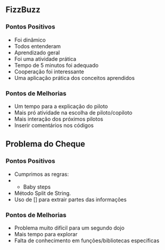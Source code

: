 ## FizzBuzz
### Pontos Positivos

- Foi dinâmico
- Todos entenderam
- Aprendizado geral
- Foi uma atividade prática
- Tempo de 5 minutos foi adequado
- Cooperação foi interessante
- Uma aplicação prática dos conceitos aprendidos

### Pontos de Melhorias

- Um tempo para a explicação do piloto
- Mais pró atividade na escolha de piloto/copiloto
- Mais interação dos próximos pilotos
- Inserir comentários nos códigos


## Problema do Cheque
### Pontos Positivos
- Cumprimos as regras:
- - Baby steps
- Método Split de String.
- Uso de [] para extrair partes das informações

### Pontos de Melhorias

- Problema muito difícil para um segundo dojo
- Mais tempo para explorar
- Falta de conhecimento em funções/bibliotecas específicas